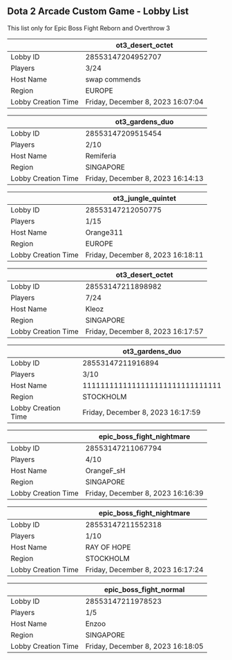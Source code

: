 ## Dota 2 Arcade Custom Game - Lobby List

This list only for Epic Boss Fight Reborn and Overthrow 3

|  | ot3_desert_octet |
| ------ | ------ |
| Lobby ID | 28553147204952707 |
| Players | 3/24 |
| Host Name | swap commends |
| Region | EUROPE |
| Lobby Creation Time | Friday, December 8, 2023 16:07:04 |


|  | ot3_gardens_duo |
| ------ | ------ |
| Lobby ID | 28553147209515454 |
| Players | 2/10 |
| Host Name | Remiferia |
| Region | SINGAPORE |
| Lobby Creation Time | Friday, December 8, 2023 16:14:13 |


|  | ot3_jungle_quintet |
| ------ | ------ |
| Lobby ID | 28553147212050775 |
| Players | 1/15 |
| Host Name | Orange311 |
| Region | EUROPE |
| Lobby Creation Time | Friday, December 8, 2023 16:18:11 |


|  | ot3_desert_octet |
| ------ | ------ |
| Lobby ID | 28553147211898982 |
| Players | 7/24 |
| Host Name | Kleoz |
| Region | SINGAPORE |
| Lobby Creation Time | Friday, December 8, 2023 16:17:57 |


|  | ot3_gardens_duo |
| ------ | ------ |
| Lobby ID | 28553147211916894 |
| Players | 3/10 |
| Host Name | 1111111111111111111111111111111 |
| Region | STOCKHOLM |
| Lobby Creation Time | Friday, December 8, 2023 16:17:59 |


|  | epic_boss_fight_nightmare |
| ------ | ------ |
| Lobby ID | 28553147211067794 |
| Players | 4/10 |
| Host Name | OrangeF_sH |
| Region | SINGAPORE |
| Lobby Creation Time | Friday, December 8, 2023 16:16:39 |


|  | epic_boss_fight_nightmare |
| ------ | ------ |
| Lobby ID | 28553147211552318 |
| Players | 1/10 |
| Host Name | RAY OF HOPE |
| Region | STOCKHOLM |
| Lobby Creation Time | Friday, December 8, 2023 16:17:24 |


|  | epic_boss_fight_normal |
| ------ | ------ |
| Lobby ID | 28553147211978523 |
| Players | 1/5 |
| Host Name | Enzoo |
| Region | SINGAPORE |
| Lobby Creation Time | Friday, December 8, 2023 16:18:05 |


